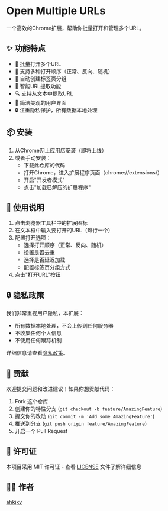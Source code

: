 # Open Multiple URLs

一个高效的Chrome扩展，帮助你批量打开和管理多个URL。

## ✨ 功能特点

- 🚀 批量打开多个URL
- 🔄 支持多种打开顺序（正常、反向、随机）
- 👥 自动创建标签页分组
- 🎯 智能URL提取功能
- 🔍 支持从文本中提取URL
- 🎨 简洁美观的用户界面
- 🔒 注重隐私保护，所有数据本地处理

## 📦 安装

1. 从Chrome网上应用店安装（即将上线）
2. 或者手动安装：
   - 下载此仓库的代码
   - 打开Chrome，进入扩展程序页面（chrome://extensions/）
   - 开启"开发者模式"
   - 点击"加载已解压的扩展程序"

## 🚀 使用说明

1. 点击浏览器工具栏中的扩展图标
2. 在文本框中输入要打开的URL（每行一个）
3. 配置打开选项：
   - 选择打开顺序（正常、反向、随机）
   - 设置是否去重
   - 选择是否延迟加载
   - 配置标签页分组方式
4. 点击"打开URL"按钮

## 🔒 隐私政策

我们非常重视用户隐私，本扩展：
- 所有数据本地处理，不会上传到任何服务器
- 不收集任何个人信息
- 不使用任何跟踪机制

详细信息请查看[隐私政策](privacy-policy.md)。

## 🤝 贡献

欢迎提交问题和改进建议！如果你想贡献代码：

1. Fork 这个仓库
2. 创建你的特性分支 (`git checkout -b feature/AmazingFeature`)
3. 提交你的改动 (`git commit -m 'Add some AmazingFeature'`)
4. 推送到分支 (`git push origin feature/AmazingFeature`)
5. 开启一个 Pull Request

## 📄 许可证

本项目采用 MIT 许可证 - 查看 [LICENSE](LICENSE) 文件了解详细信息

## 👨‍💻 作者

[ahkjxy](https://github.com/ahkjxy)